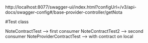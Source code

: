 http://localhost:8077/swagger-ui/index.html?configUrl=/v3/api-docs/swagger-config#/base-provider-controller/getNota


#Test class

NoteContractTest --> first consumer
NoteContractTest2 --> second consumer
NoteProviderContractTest --> with contract on local